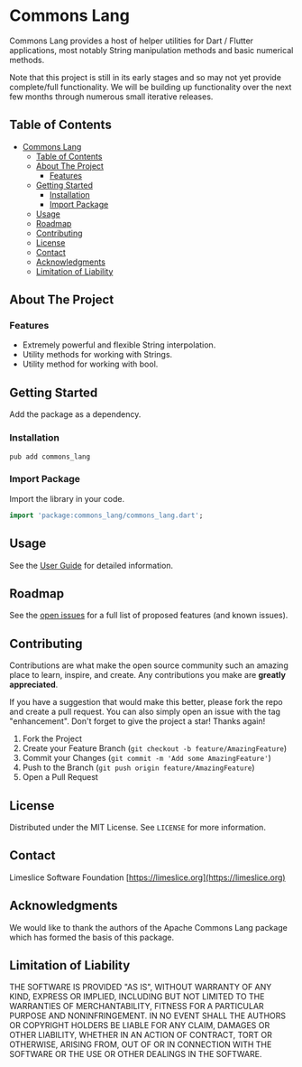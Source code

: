 # Commons Lang

Commons Lang provides a host of helper utilities for Dart / Flutter applications, most notably String manipulation methods and basic numerical methods.

Note that this project is still in its early stages and so may not yet provide complete/full functionality. We will be building up functionality over the next few months through numerous small iterative releases.

## Table of Contents
- [Commons Lang](#commons-lang)
  - [Table of Contents](#table-of-contents)
  - [About The Project](#about-the-project)
    - [Features](#features)
  - [Getting Started](#getting-started)
    - [Installation](#installation)
    - [Import Package](#import-package)
  - [Usage](#usage)
  - [Roadmap](#roadmap)
  - [Contributing](#contributing)
  - [License](#license)
  - [Contact](#contact)
  - [Acknowledgments](#acknowledgments)
  - [Limitation of Liability](#limitation-of-liability)

## About The Project

### Features
- Extremely powerful and flexible String interpolation.
- Utility methods for working with Strings.
- Utility method for working with bool.


## Getting Started

Add the package as a dependency.

### Installation

```
pub add commons_lang
```

### Import Package

Import the library in your code.

```Dart
import 'package:commons_lang/commons_lang.dart';
```

## Usage

See the [User Guide](docs/user-guide.md) for detailed information.


## Roadmap

See the [open issues](https://github.com/Limeslice-Software-Foundation/commons-lang/issues) for a full list of proposed features (and known issues).


## Contributing

Contributions are what make the open source community such an amazing place to learn, inspire, and create. Any contributions you make are **greatly appreciated**.

If you have a suggestion that would make this better, please fork the repo and create a pull request. You can also simply open an issue with the tag "enhancement".
Don't forget to give the project a star! Thanks again!

1. Fork the Project
2. Create your Feature Branch (`git checkout -b feature/AmazingFeature`)
3. Commit your Changes (`git commit -m 'Add some AmazingFeature'`)
4. Push to the Branch (`git push origin feature/AmazingFeature`)
5. Open a Pull Request


## License

Distributed under the MIT License. See `LICENSE` for more information.


## Contact

Limeslice Software Foundation [https://limeslice.org](https://limeslice.org)


## Acknowledgments

We would like to thank the authors of the Apache Commons Lang package which has formed the basis of this package.


## Limitation of Liability

THE SOFTWARE IS PROVIDED "AS IS", WITHOUT WARRANTY OF ANY KIND, EXPRESS OR
IMPLIED, INCLUDING BUT NOT LIMITED TO THE WARRANTIES OF MERCHANTABILITY,
FITNESS FOR A PARTICULAR PURPOSE AND NONINFRINGEMENT. IN NO EVENT SHALL THE
AUTHORS OR COPYRIGHT HOLDERS BE LIABLE FOR ANY CLAIM, DAMAGES OR OTHER
LIABILITY, WHETHER IN AN ACTION OF CONTRACT, TORT OR OTHERWISE, ARISING FROM,
OUT OF OR IN CONNECTION WITH THE SOFTWARE OR THE USE OR OTHER DEALINGS IN THE
SOFTWARE.